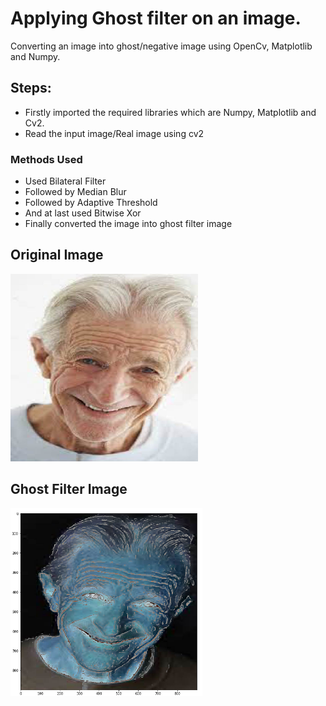 # Applying Ghost filter on an image.

Converting an image into ghost/negative image using OpenCv, Matplotlib and Numpy.

## Steps:
* Firstly imported the required libraries which are Numpy, Matplotlib and Cv2.
* Read the input image/Real image using cv2

### Methods Used
* Used Bilateral Filter
* Followed by Median Blur
* Followed by Adaptive Threshold
* And at last used Bitwise Xor
* Finally converted the image into ghost filter image


## Original Image
<img src="Images/Real Photo.jpg" height="300px">

## Ghost Filter Image
<img src="Images/Ghost Filtered Image.jpg" height="300px">


